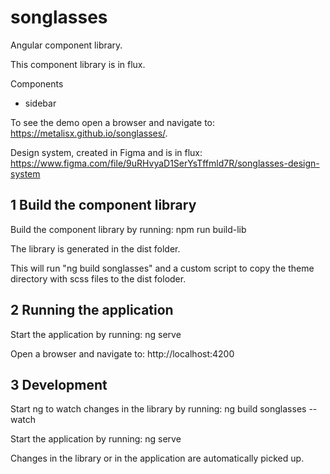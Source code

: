 # songlasses

Angular component library.

This component library is in flux.

Components
 * sidebar

To see the demo open a browser and navigate to: https://metalisx.github.io/songlasses/.

Design system, created in Figma and is in flux: https://www.figma.com/file/9uRHvyaD1SerYsTffmld7R/songlasses-design-system

## 1 Build the component library

Build the component library by running: npm run build-lib

The library is generated in the dist folder.

This will run "ng build songlasses" and a custom script to copy the theme directory with scss files to the dist foloder.

## 2 Running the application

Start the application by running: ng serve

Open a browser and navigate to: http://localhost:4200

## 3 Development

Start ng to watch changes in the library by running: ng build songlasses --watch

Start the application by running: ng serve

Changes in the library or in the application are automatically picked up. 
